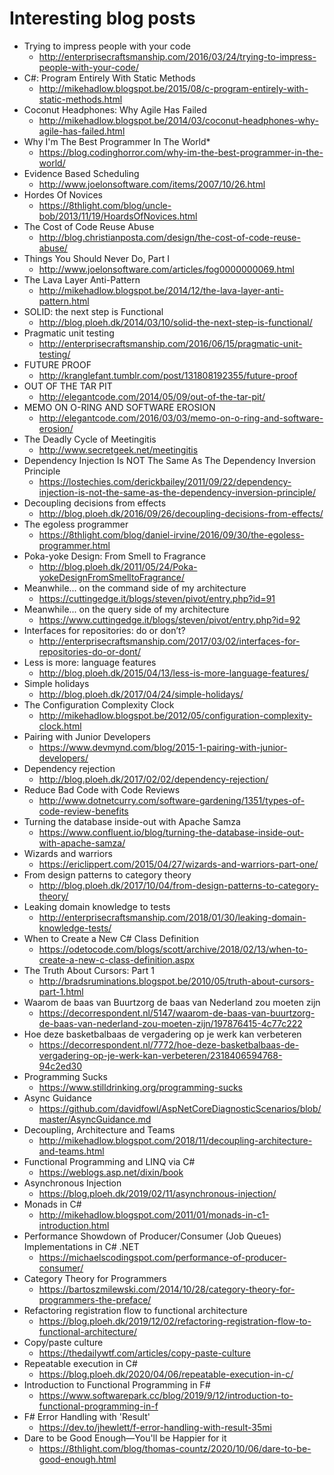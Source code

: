 # Interesting blog posts

* Trying to impress people with your code
  * http://enterprisecraftsmanship.com/2016/03/24/trying-to-impress-people-with-your-code/
* C#: Program Entirely With Static Methods
  * http://mikehadlow.blogspot.be/2015/08/c-program-entirely-with-static-methods.html 
* Coconut Headphones: Why Agile Has Failed
  * http://mikehadlow.blogspot.be/2014/03/coconut-headphones-why-agile-has-failed.html
* Why I'm The Best Programmer In The World*
  * https://blog.codinghorror.com/why-im-the-best-programmer-in-the-world/
* Evidence Based Scheduling
  * http://www.joelonsoftware.com/items/2007/10/26.html
* Hordes Of Novices
  * https://8thlight.com/blog/uncle-bob/2013/11/19/HoardsOfNovices.html
* The Cost of Code Reuse Abuse
  * http://blog.christianposta.com/design/the-cost-of-code-reuse-abuse/
* Things You Should Never Do, Part I
  * http://www.joelonsoftware.com/articles/fog0000000069.html
* The Lava Layer Anti-Pattern
  * http://mikehadlow.blogspot.be/2014/12/the-lava-layer-anti-pattern.html
* SOLID: the next step is Functional
  * http://blog.ploeh.dk/2014/03/10/solid-the-next-step-is-functional/
* Pragmatic unit testing
  * http://enterprisecraftsmanship.com/2016/06/15/pragmatic-unit-testing/
* FUTURE PROOF
  * http://kranglefant.tumblr.com/post/131808192355/future-proof
* OUT OF THE TAR PIT
  * http://elegantcode.com/2014/05/09/out-of-the-tar-pit/
* MEMO ON O-RING AND SOFTWARE EROSION
  * http://elegantcode.com/2016/03/03/memo-on-o-ring-and-software-erosion/
* The Deadly Cycle of Meetingitis
  * http://www.secretgeek.net/meetingitis
* Dependency Injection Is NOT The Same As The Dependency Inversion Principle 
  * https://lostechies.com/derickbailey/2011/09/22/dependency-injection-is-not-the-same-as-the-dependency-inversion-principle/
* Decoupling decisions from effects
  * http://blog.ploeh.dk/2016/09/26/decoupling-decisions-from-effects/
* The egoless programmer
  * https://8thlight.com/blog/daniel-irvine/2016/09/30/the-egoless-programmer.html
* Poka-yoke Design: From Smell to Fragrance
  * http://blog.ploeh.dk/2011/05/24/Poka-yokeDesignFromSmelltoFragrance/
* Meanwhile... on the command side of my architecture
  * https://cuttingedge.it/blogs/steven/pivot/entry.php?id=91
* Meanwhile... on the query side of my architecture
  * https://www.cuttingedge.it/blogs/steven/pivot/entry.php?id=92
* Interfaces for repositories: do or don’t?
  * http://enterprisecraftsmanship.com/2017/03/02/interfaces-for-repositories-do-or-dont/
* Less is more: language features
  * http://blog.ploeh.dk/2015/04/13/less-is-more-language-features/
* Simple holidays
  * http://blog.ploeh.dk/2017/04/24/simple-holidays/
* The Configuration Complexity Clock
  * http://mikehadlow.blogspot.be/2012/05/configuration-complexity-clock.html
* Pairing with Junior Developers
  * https://www.devmynd.com/blog/2015-1-pairing-with-junior-developers/
* Dependency rejection
  * http://blog.ploeh.dk/2017/02/02/dependency-rejection/
* Reduce Bad Code with Code Reviews
  * http://www.dotnetcurry.com/software-gardening/1351/types-of-code-review-benefits
* Turning the database inside-out with Apache Samza
  * https://www.confluent.io/blog/turning-the-database-inside-out-with-apache-samza/
* Wizards and warriors
  * https://ericlippert.com/2015/04/27/wizards-and-warriors-part-one/
* From design patterns to category theory
  * http://blog.ploeh.dk/2017/10/04/from-design-patterns-to-category-theory/
* Leaking domain knowledge to tests
  * http://enterprisecraftsmanship.com/2018/01/30/leaking-domain-knowledge-tests/
* When to Create a New C# Class Definition
  * https://odetocode.com/blogs/scott/archive/2018/02/13/when-to-create-a-new-c-class-definition.aspx
* The Truth About Cursors: Part 1
  * http://bradsruminations.blogspot.be/2010/05/truth-about-cursors-part-1.html
* Waarom de baas van Buurtzorg de baas van Nederland zou moeten zijn
  * https://decorrespondent.nl/5147/waarom-de-baas-van-buurtzorg-de-baas-van-nederland-zou-moeten-zijn/197876415-4c77c222
* Hoe deze basketbalbaas de vergadering op je werk kan verbeteren
  * https://decorrespondent.nl/7772/hoe-deze-basketbalbaas-de-vergadering-op-je-werk-kan-verbeteren/2318406594768-94c2ed30
* Programming Sucks
  * https://www.stilldrinking.org/programming-sucks
* Async Guidance
  * https://github.com/davidfowl/AspNetCoreDiagnosticScenarios/blob/master/AsyncGuidance.md
* Decoupling, Architecture and Teams
  * http://mikehadlow.blogspot.com/2018/11/decoupling-architecture-and-teams.html
* Functional Programming and LINQ via C#
  * https://weblogs.asp.net/dixin/book
* Asynchronous Injection
  * https://blog.ploeh.dk/2019/02/11/asynchronous-injection/
* Monads in C#
  * http://mikehadlow.blogspot.com/2011/01/monads-in-c1-introduction.html
* Performance Showdown of Producer/Consumer (Job Queues) Implementations in C# .NET
  * https://michaelscodingspot.com/performance-of-producer-consumer/
* Category Theory for Programmers
  * https://bartoszmilewski.com/2014/10/28/category-theory-for-programmers-the-preface/
* Refactoring registration flow to functional architecture
  * https://blog.ploeh.dk/2019/12/02/refactoring-registration-flow-to-functional-architecture/
* Copy/paste culture
  * https://thedailywtf.com/articles/copy-paste-culture
* Repeatable execution in C#
  * https://blog.ploeh.dk/2020/04/06/repeatable-execution-in-c/
* Introduction to Functional Programming in F#
  * https://www.softwarepark.cc/blog/2019/9/12/introduction-to-functional-programming-in-f
* F# Error Handling with 'Result'
  * https://dev.to/jhewlett/f-error-handling-with-result-35mi
* Dare to be Good Enough—You'll be Happier for it
  * https://8thlight.com/blog/thomas-countz/2020/10/06/dare-to-be-good-enough.html

